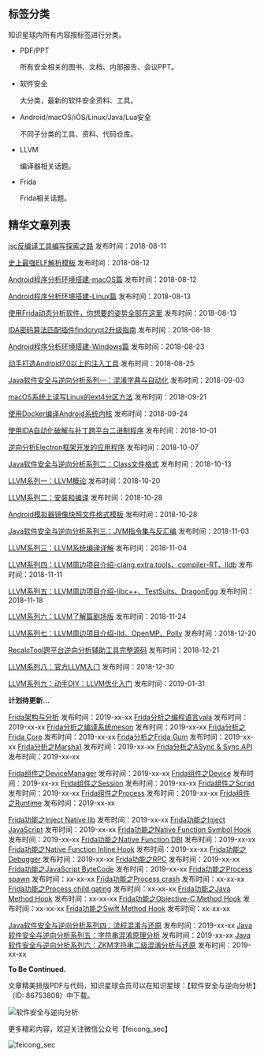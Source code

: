 ## 标签分类

知识星球内所有内容按标签进行分类。

- PDF/PPT

  所有安全相关的图书、文档、内部报告、会议PPT。

- 软件安全

  大分类，最新的软件安全资料、工具。

- Android/macOS/iOS/Linux/Java/Lua安全

  不同子分类的工具、资料、代码仓库。

- LLVM

  编译器相关话题。

- Frida

  Frida相关话题。


## 精华文章列表

[jsc反编译工具编写探索之路](https://t.zsxq.com/bqv3nQf) 发布时间：2018-08-11

[史上最强ELF解析模板](https://t.zsxq.com/UFyrrvb) 发布时间：2018-08-12

[Android程序分析环境搭建-macOS篇](https://t.zsxq.com/Uj2N7iQ) 发布时间：2018-08-12

[Android程序分析环境搭建-Linux篇](https://t.zsxq.com/nuNj2zZ) 发布时间：2018-08-13

[使用Frida动态分析软件，你想要的姿势全部在这里](https://t.zsxq.com/aUbUFuF) 发布时间：2018-08-13

[IDA密码算法匹配插件findcrypt2升级指南](https://t.zsxq.com/62ZzJiU) 发布时间：2018-08-18

[Android程序分析环境搭建-Windows篇](https://t.zsxq.com/R3naAUF) 发布时间：2018-08-23

[动手打造Android7.0以上的注入工具](https://t.zsxq.com/ZVz76iE) 发布时间：2018-08-25

[Java软件安全与逆向分析系列一：混淆字典与自动化](https://t.zsxq.com/JMbAu7y) 发布时间：2018-09-03

[macOS系统上读写Linux的ext4分区方法](https://t.zsxq.com/ai2nUnE) 发布时间：2018-09-21

[使用Docker编译Android系统内核](https://t.zsxq.com/yJM7mia) 发布时间：2018-09-24

[使用IDA自动化破解与补丁跨平台二进制程序](https://t.zsxq.com/a6YRjEa) 发布时间：2018-10-01

[逆向分析Electron框架开发的应用程序](https://t.zsxq.com/7Q3jIQR) 发布时间：2018-10-07

[Java软件安全与逆向分析系列二：Class文件格式](https://t.zsxq.com/Ii2RbaU) 发布时间：2018-10-13

[LLVM系列一：LLVM概论](https://t.zsxq.com/RzVZfIQ) 发布时间：2018-10-20

[LLVM系列二：安装和编译](https://t.zsxq.com/Ay7MFMn) 发布时间：2018-10-28

[Android模拟器镜像快照文件格式模板](https://t.zsxq.com/me6QJeq) 发布时间：2018-10-28

[Java软件安全与逆向分析系列三：JVM指令集与反汇编](https://t.zsxq.com/iqjurni) 发布时间：2018-11-03

[LLVM系列三：LLVM系统编译详解](https://t.zsxq.com/rbeemMr) 发布时间：2018-11-04

[LLVM系列四：LLVM周边项目介绍-clang.extra.tools、compiler-RT、lldb](https://t.zsxq.com/2rfIuzN) 发布时间：2018-11-11

[LLVM系列五：LLVM周边项目介绍-libc++、TestSuits、DragonEgg](https://t.zsxq.com/2NjyFqB) 发布时间：2018-11-18

[LLVM系列六：LLVM了解篇剧场版](https://t.zsxq.com/BeuFUjq) 发布时间：2018-11-24

[LLVM系列七：LLVM周边项目介绍-lld、OpenMP、Polly](https://t.zsxq.com/YBIyJ6Y) 发布时间：2018-12-20

[RecalcTool跨平台逆向分析辅助工具完整源码](https://t.zsxq.com/MN7EA2n) 发布时间：2018-12-21

[LLVM系列八：官⽅LLVM⼊⻔](https://t.zsxq.com/rv7qFyR) 发布时间：2018-12-30

[LLVM系列九：动手DIY：LLVM优化入门](https://t.zsxq.com/ZBy7aiQ) 发布时间：2019-01-31




**计划待更新...**

[Frida架构与分析]() 发布时间：2019-xx-xx
[Frida分析之编程语言vala]() 发布时间：2019-xx-xx
[Frida分析之编译系统meson]() 发布时间：2019-xx-xx
[Frida分析之Frida Core]() 发布时间：2019-xx-xx
[Frida分析之Frida Gum]() 发布时间：2019-xx-xx
[Frida分析之Marsha1]() 发布时间：2019-xx-xx
[Frida分析之ASync & Sync API]() 发布时间：2019-xx-xx

[Frida组件之DeviceManager]() 发布时间：2019-xx-xx
[Frida组件之Device]() 发布时间：2019-xx-xx
[Frida组件之Session]() 发布时间：2019-xx-xx
[Frida组件之Script]() 发布时间：2019-xx-xx
[Frida组件之Process]() 发布时间：2019-xx-xx
[Frida组件之Runtime]() 发布时间：2019-xx-xx

[Frida功能之Inject Native lib]() 发布时间：2019-xx-xx
[Frida功能之Inject JavaScript]() 发布时间：2019-xx-xx
[Frida功能之Native Function Symbol Hook]() 发布时间：2019-xx-xx
[Frida功能之Native Function DBI]() 发布时间：2019-xx-xx
[Frida功能之Native Function Inline Hook]() 发布时间：2019-xx-xx
[Frida功能之Debugger]() 发布时间：2019-xx-xx
[Frida功能之RPC]() 发布时间：2019-xx-xx
[Frida功能之JavaScript ByteCode]() 发布时间：2019-xx-xx
[Frida功能之Process spawn]() 发布时间：xx-xx-xx
[Frida功能之Process crash]() 发布时间：xx-xx-xx
[Frida功能之Process child gating]() 发布时间：xx-xx-xx
[Frida功能之Java Method Hook]() 发布时间：xx-xx-xx
[Frida功能之Objective-C Method Hook]() 发布时间：xx-xx-xx
[Frida功能之Swift Method Hook]() 发布时间：xx-xx-xx


[Java软件安全与逆向分析系列四：流程混淆与还原]() 发布时间：2019-xx-xx
[Java软件安全与逆向分析系列五：字符串混淆原理分析]() 发布时间：2019-xx-xx
[Java软件安全与逆向分析系列六：ZKM字符串二级混淆分析与还原]() 发布时间：2019-xx-xx


**To Be Continued.**


文章精美排版PDF与代码，知识星球会员可以在知识星球：【软件安全与逆向分析】（ID: 86753808）中下载。

![软件安全与逆向分析](https://ws1.sinaimg.cn/large/006tNbRwly1fulwymp07hj30b40b40tj.jpg)

更多精彩内容，欢迎关注微信公众号【feicong_sec】

![feicong_sec](https://ws3.sinaimg.cn/large/0069RVTdly1fu6r39g2p2j3076076dga.jpg)
